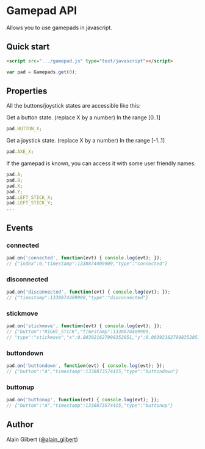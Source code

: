 # Gamepad API

Allows you to use gamepads in javascript.

## Quick start

```html
<script src=".../gamepad.js" type="text/javascript"></script>
```

```js
var pad = Gamepads.get(0);
```

## Properties

All the buttons/joystick states are accessible like this:

Get a button state. (replace X by a number) In the range [0..1]

```js
pad.BUTTON_X;
```

Get a joystick state. (replace X by a number) In the range [-1..1]

```js
pad.AXE_X;
```


If the gamepad is known, you can access it with some user friendly names:

```js
pad.A;
pad.B;
pad.X;
pad.Y;
pad.LEFT_STICK_X;
pad.LEFT_STICK_Y;
...
```


## Events

### connected

```js
pad.on('connected', function(evt) { console.log(evt); });
// {"index":0,"timestamp":1338874409909,"type":"connected"}
```

### disconnected

```js
pad.on('disconnected', function(evt) { console.log(evt); });
// {"timestamp":1338874409909,"type":"disconnected"}
```

### stickmove

```js
pad.on('stickmove', function(evt) { console.log(evt); });
// {"button":"RIGHT_STICK","timestamp":1338874409909,
// "type":"stickmove","x":0.003921627998352051,"y":0.003921627998352051}
```

### buttondown

```js
pad.on('buttondown', function(evt) { console.log(evt); });
// {"button":"A","timestamp":1338873574415,"type":"buttondown"}
```

### buttonup

```js
pad.on('buttonup', function(evt) { console.log(evt); });
// {"button":"A","timestamp":1338873574415,"type":"buttonup"}
```

## Author

Alain Gilbert ([@alain_gilbert](https://twitter.com/alain_gilbert))

